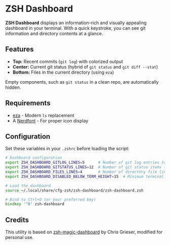 # ZSH Dashboard

**ZSH Dashboard** displays an information-rich and visually appealing dashboard in your terminal. With a quick keystroke, you can see git information and directory contents at a glance.

## Features

- **Top:** Recent commits (`git log`) with colorized output
- **Center:** Current git status (hybrid of `git status` and `git diff --stat`)
- **Bottom:** Files in the current directory (using `eza`)

Empty components, such as `git status` in a clean repo, are automatically hidden.

## Requirements

- [eza](https://github.com/eza-community/eza) - Modern `ls` replacement
- A [Nerdfont](https://www.nerdfonts.com/) - For proper icon display

## Configuration

Set these variables in your `.zshrc` before loading the script:

```zsh
# Dashboard configuration
export ZSH_DASHBOARD_GITLOG_LINES=5      # Number of git log entries to show
export ZSH_DASHBOARD_GITSTATUS_LINES=12  # Number of git status items to show
export ZSH_DASHBOARD_FILES_LINES=4       # Number of directory file lines to show
export ZSH_DASHBOARD_DISABLED_BELOW_TERM_HEIGHT=15  # Minimum terminal height

# Load the dashboard
source ~/.local/share/cfg-zsh/zsh-dashboard/zsh-dashboard.zsh

# Bind to Ctrl+O (or your preferred key)
bindkey '^O' zsh-dashboard
```

## Credits

This utility is based on [zsh-magic-dashboard](https://github.com/chrisgrieser/zsh-magic-dashboard) by Chris Grieser, modified for personal use.